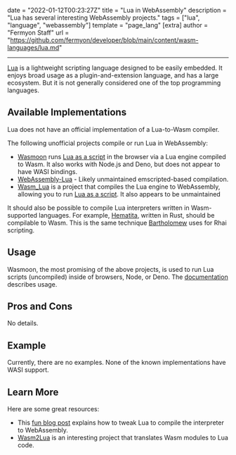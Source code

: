 date = "2022-01-12T00:23:27Z"
title = "Lua in WebAssembly"
description = "Lua has several interesting WebAssembly projects."
tags = ["lua", "language", "webassembly"]
template = "page_lang"
[extra]
author = "Fermyon Staff"
url = "https://github.com/fermyon/developer/blob/main/content/wasm-languages/lua.md"

---

[Lua](https://www.lua.org/) is a lightweight scripting language designed to be easily embedded. It enjoys broad usage as a plugin-and-extension language, and has a large ecosystem. But it is not generally considered one of the top programming languages.

## Available Implementations

Lua does not have an official implementation of a Lua-to-Wasm compiler.

The following unofficial projects compile or run Lua in WebAssembly:

- [Wasmoon](https://github.com/ceifa/wasmoon) runs [Lua as a script](https://www.fermyon.com/blog/scripts-vs-compiled-wasm) in the browser via a Lua engine compiled to Wasm. It also works with Node.js and Deno, but does not appear to have WASI bindings.
- [WebAssembly-Lua](https://github.com/ysugimoto/webassembly-lua) - Likely unmaintained emscripted-based compilation.
- [Wasm_Lua](https://github.com/vvanders/wasm_lua) is a project that compiles the Lua engine to WebAssembly, allowing you to run [Lua as a script](https://www.fermyon.com/blog/scripts-vs-compiled-wasm). It also appears to be unmaintained

It should also be possible to compile Lua interpreters written in Wasm-supported languages. For example, [Hematita](https://crates.io/crates/hematita), written in Rust, should be compilable to Wasm. This is the
same technique [Bartholomew](https://developer.fermyon.com/bartholomew/index) uses for Rhai scripting. 

## Usage

Wasmoon, the most promising of the above projects, is used to run Lua scripts (uncompiled) inside of browsers, Node, or Deno. The [documentation](https://github.com/ceifa/wasmoon#api-usage) describes usage.

## Pros and Cons

No details. 

## Example

Currently, there are no examples. None of the known implementations have WASI support.

## Learn More

Here are some great resources:

- This [fun blog post](https://yiwei.dev/port-lua-to-web-environment-using-webassembly/) explains how to tweak Lua to compile the interpreter to WebAssembly.
- [Wasm2Lua](https://github.com/SwadicalRag/wasm2lua) is an interesting project that translates Wasm modules to Lua code. 
